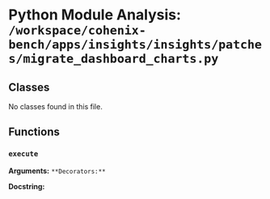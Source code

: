 # Python Module Analysis: `/workspace/cohenix-bench/apps/insights/insights/patches/migrate_dashboard_charts.py`

## Classes

No classes found in this file.


## Functions

### `execute`
**Arguments:** ``
**Decorators:** ``

**Docstring:**
```

```


